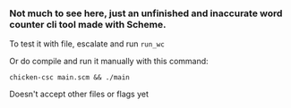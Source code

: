 ### Not much to see here, just an unfinished and inaccurate word counter cli tool made with Scheme.

To test it with file, escalate and run `run_wc`

Or do compile and run it manually with this command:
```
chicken-csc main.scm && ./main
```

Doesn't accept other files or flags yet
